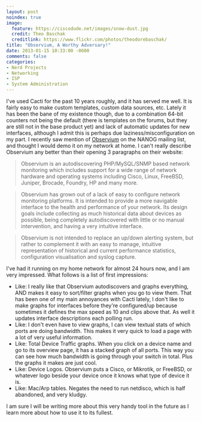```yaml
---
layout: post
noindex: true
image:
  feature: https://ciscodude.net/images/snow-dust.jpg
  credit: Theo Baschak
  creditlink: https://www.flickr.com/photos/theodorebaschak/
title: "Observium, A Worthy Adversary!"
date: 2013-01-15 10:33:00 -0600
comments: false
categories:
- Nerd Projects
- Networking
- ISP
- System Administration
---
```

I've used Cacti for the past 10 years roughly, and it has served me well. It is fairly easy to make custom templates, custom data sources, etc. Lately it has been the bane of my existence though, due to a combination 64-bit counters not being the default (there is templates on the forums, but they are still not in the base product yet) and lack of automatic updates for new interfaces, although I admit this is perhaps due laziness/misconfiguration on my part. I recently saw mention of [Observium](http://www.observium.org/) on the NANOG mailing list, and thought I would demo it on my network at home. I can't really describe Observium any better than their opening 3 paragraphs on their website:

<!--more-->

> Observium is an autodiscovering PHP/MySQL/SNMP based network monitoring which includes support for a wide range of network hardware and operating systems including Cisco, Linux, FreeBSD, Juniper, Brocade, Foundry, HP and many more.

> Observium has grown out of a lack of easy to configure network monitoring platforms. It is intended to provide a more navigable interface to the health and performance of your network. Its design goals include collecting as much historical data about devices as possible, being completely autodiscovered with little or no manual intervention, and having a very intuitive interface.

> Observium is not intended to replace an up/down alerting system, but rather to complement it with an easy to manage, intuitive representation of historical and current performance statistics, configuration visualisation and syslog capture.

I've had it running on my home network for almost 24 hours now, and I am very impressed. What follows is a list of first impressions:

*	Like: I really like that Observium autodiscovers and graphs everything, AND makes it easy to sort/filter graphs when you go to view them. That has been one of my main annoyances with Cacti lately, I don't like to make graphs for interfaces before they're configured/up because sometimes it defines the max speed as 10 and clips above that. As well it updates interface descriptions each polling run.
*	Like: I don't even have to view graphs, I can view textual stats of which ports are doing bandwidth. This makes it very quick to load a page with a lot of very useful information.
*	Like: Total Device Traffic graphs. When you click on a device name and go to its overview page, it has a stacked graph of all ports. This way you can see how much bandwidth is going through your switch in total. Plus the graphs it makes are just cool.
*	Like: Device Logos. Observium puts a Cisco, or Mikrotik, or FreeBSD, or whatever logo beside your device once it knows what type of device it is.
*	Like: Mac/Arp tables. Negates the need to run netdisco, which is half abandoned, and very kludgy.

I am sure I will be writing more about this very handy tool in the future as I learn more about how to use it to its fullest.
